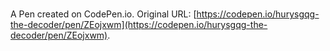 # 

A Pen created on CodePen.io. Original URL: [https://codepen.io/hurysgqg-the-decoder/pen/ZEojxwm](https://codepen.io/hurysgqg-the-decoder/pen/ZEojxwm).

